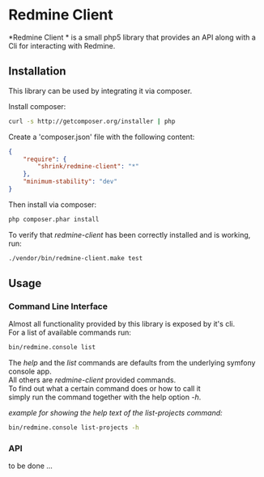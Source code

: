 # Redmine Client 

*Redmine Client * is a small php5 library that provides an API along with a Cli for interacting with Redmine.

## Installation

This library can be used by integrating it via composer.

Install composer:

```sh
curl -s http://getcomposer.org/installer | php
```

Create a 'composer.json' file with the following content:

```json
{
    "require": {
        "shrink/redmine-client": "*"
    },
    "minimum-stability": "dev"
}
```

Then install via composer:

```sh
php composer.phar install
```

To verify that *redmine-client* has been correctly installed and is working, run:

```sh
./vendor/bin/redmine-client.make test
```

## Usage

### Command Line Interface

Almost all functionality provided by this library is exposed by it's cli.  
For a list of available commands run:

```sh
bin/redmine.console list
```

The *help* and the *list* commands are defaults from the underlying symfony console app.  
All others are *redmine-client* provided commands.  
To find out what a certain command does or how to call it  
simply run the command together with the help option *-h*.

*example for showing the help text of the list-projects command:*
```sh
bin/redmine.console list-projects -h
```

### API

to be done ...